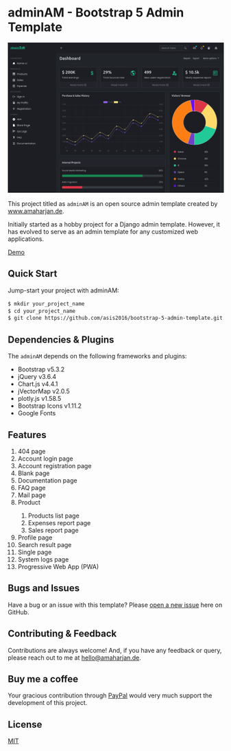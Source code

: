 # adminAM - Bootstrap 5 Admin Template

!['homepage'](static/img/homepage.png)

This project titled as `adminAM` is an open source admin template created by www.amaharjan.de.

Initially started as a hobby project for a Django admin template. However, it has evolved to serve as an admin template for any customized web applications.

[Demo](https://asis2016.github.io/bootstrap-5-admin-template/)

## Quick Start

Jump-start your project with adminAM:

```bash
$ mkdir your_project_name
$ cd your_project_name
$ git clone https://github.com/asis2016/bootstrap-5-admin-template.git
```

## Dependencies & Plugins

The `adminAM` depends on the following frameworks and plugins:

- Bootstrap v5.3.2
- jQuery v3.6.4
- Chart.js v4.4.1
- jVectorMap v2.0.5
- plotly.js v1.58.5
- Bootstrap Icons v1.11.2
- Google Fonts

## Features

<ol>
    <li>404 page</li>
    <li>Account login page</li>
    <li>Account registration page</li>
    <li>Blank page</li>
    <li>Documentation page</li>
    <li>FAQ page</li>
    <li>Mail page</li>
    <li>Product</li>
    <ol>
        <li>Products list page</li>
        <li>Expenses report page</li>
        <li>Sales report page</li>
    </ol>
    <li>Profile page</li>
    <li>Search result page</li>
    <li>Single page</li>
    <li>System logs page</li>
    <li>Progressive Web App (PWA)</li>
</ol>

## Bugs and Issues
Have a bug or an issue with this template? Please [open a new issue](https://github.com/asis2016/bootstrap-5-admin-template/issues) here on GitHub.

## Contributing & Feedback
Contributions are always welcome! And, if you have any feedback or query, please reach out to me at hello@amaharjan.de.

## Buy me a coffee
Your gracious contribution through [PayPal](https://www.paypal.com/paypalme/asis2016) would very much support the development of this project.

## License
[MIT](./LICENSE)


